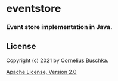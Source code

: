# eventstore

### Event store implementation in Java.

## License
Copyright (c) 2021 by [Cornelius Buschka](https://github.com/cbuschka).

[Apache License, Version 2.0](./license.txt)

